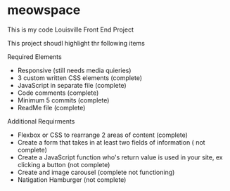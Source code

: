 # meowspace
This is my code Louisville Front End Project

This project shoudl highlight thr following items

Required Elements

- Responsive (still needs media quieries)
- 3 custom written CSS elements (complete)
- JavaScript in separate file (complete)
- Code comments (complete)
- Minimum 5 commits (complete)
- ReadMe file (complete)

Additional Requirments
- Flexbox or CSS to rearrange 2 areas of content (complete)
- Create a form that takes in at least two fields of information ( not complete)
- Create a JavaScript function who's return value is used in your site, ex clicking a button (not complete)
- Create and image carousel (complete not functioning)
- Natigation Hamburger (not complete)






